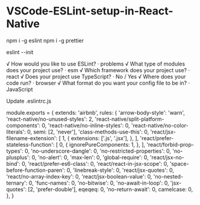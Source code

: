 # VSCode-ESLint-setup-in-React-Native

npm i -g eslint
npm i -g prettier

eslint --init

√ How would you like to use ESLint? · problems
√ What type of modules does your project use? · esm
√ Which framework does your project use? · react
√ Does your project use TypeScript? · No / Yes
√ Where does your code run? · browser
√ What format do you want your config file to be in? · JavaScript

Update .eslintrc.js

module.exports = {
   extends: 'airbnb',
   rules: {
      'arrow-body-style': 'warn',
      'react-native/no-unused-styles': 2,
      'react-native/split-platform-components': 0,
      'react-native/no-inline-styles': 0,
      'react-native/no-color-literals': 0,
      semi: [2, 'never'],
      'class-methods-use-this': 0,
      'react/jsx-filename-extension': [
         1,
         {
            extensions: ['.js', '.jsx'],
         },
      ],
      'react/prefer-stateless-function': [
         0,
         {
            ignorePureComponents: 1,
         },
      ],
      'react/forbid-prop-types': 0,
      'no-underscore-dangle': 0,
      'no-restricted-properties': 0,
      'no-plusplus': 0,
      'no-alert': 0,
      'max-len': 0,
      'global-require': 0,
      'react/jsx-no-bind': 0,
      'react/prefer-es6-class': 0,
      'react/react-in-jsx-scope': 0,
      'space-before-function-paren': 0,
      'linebreak-style': 0,
      'react/jsx-quotes': 0,
      'react/no-array-index-key': 0,
      'react/jsx-boolean-value': 0,
      'no-nested-ternary': 0,
      'func-names': 0,
      'no-bitwise': 0,
      'no-await-in-loop': 0,
      'jsx-quotes': [2, 'prefer-double'],
      eqeqeq: 0,
      'no-return-await': 0,
      camelcase: 0,
   },
}
